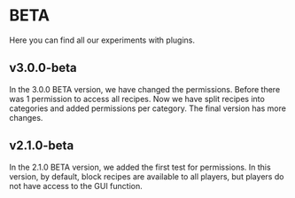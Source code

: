 # BETA
Here you can find all our experiments with plugins.

## v3.0.0-beta
In the 3.0.0 BETA version, we have changed the permissions. Before there was 1 permission to access all recipes. Now we have split recipes into categories and added permissions per category. The final version has more changes.

## v2.1.0-beta
In the 2.1.0 BETA version, we added the first test for permissions. In this version, by default, block recipes are available to all players, but players do not have access to the GUI function.  
